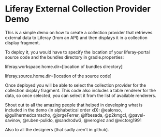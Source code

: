 # Liferay External Collection Provider Demo

This is a simple demo on how to create a collection provider that retrieves external data to Liferay (from an API) and then displays it in a collection display fragment.

To deploy it, you would have to specify the location of your liferay-portal source code and the bundles directory in 
gradle.properties:

liferay.workspace.home.dir=[location of bundles directory]

liferay.source.home.dir=[location of the source code]

Once deployed you will be able to select the collection provider for the collection display fragment. This code also
includes a table renderer for the data, so once selected, you can select it from the list of available renderers.

Shout out to all the amazing people that helped in developing what is included in the demo (in alphabetical order xD):
@ealonso, @guilhermedcamacho, @jorgeFerrer, @lfbesada, @p2kmgcl, @pavel-savinov, @ruben-pulido, @sandrodw3, @veroglez and @victorg1991

Also to all the designers (that sadly aren't in github).
